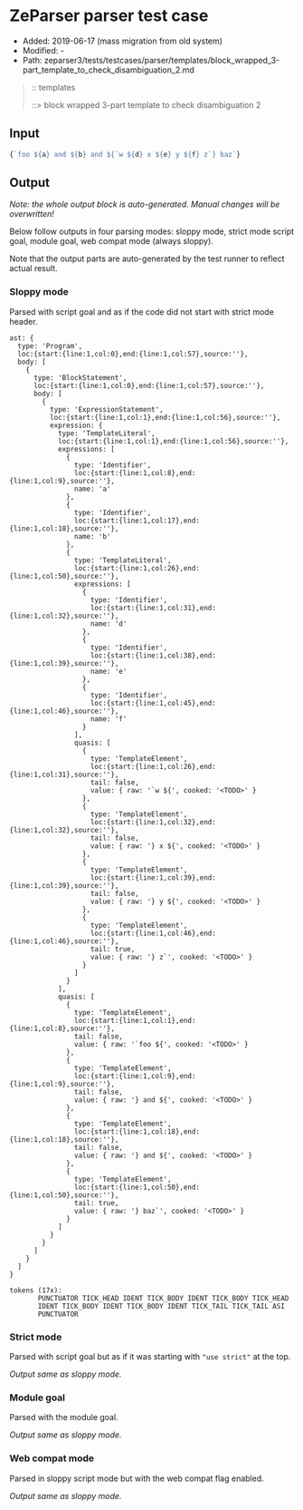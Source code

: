 # ZeParser parser test case

- Added: 2019-06-17 (mass migration from old system)
- Modified: -
- Path: zeparser3/tests/testcases/parser/templates/block_wrapped_3-part_template_to_check_disambiguation_2.md

> :: templates
>
> ::> block wrapped 3-part template to check disambiguation 2

## Input

`````js
{`foo ${a} and ${b} and ${`w ${d} x ${e} y ${f} z`} baz`}
`````

## Output

_Note: the whole output block is auto-generated. Manual changes will be overwritten!_

Below follow outputs in four parsing modes: sloppy mode, strict mode script goal, module goal, web compat mode (always sloppy).

Note that the output parts are auto-generated by the test runner to reflect actual result.

### Sloppy mode

Parsed with script goal and as if the code did not start with strict mode header.

`````
ast: {
  type: 'Program',
  loc:{start:{line:1,col:0},end:{line:1,col:57},source:''},
  body: [
    {
      type: 'BlockStatement',
      loc:{start:{line:1,col:0},end:{line:1,col:57},source:''},
      body: [
        {
          type: 'ExpressionStatement',
          loc:{start:{line:1,col:1},end:{line:1,col:56},source:''},
          expression: {
            type: 'TemplateLiteral',
            loc:{start:{line:1,col:1},end:{line:1,col:56},source:''},
            expressions: [
              {
                type: 'Identifier',
                loc:{start:{line:1,col:8},end:{line:1,col:9},source:''},
                name: 'a'
              },
              {
                type: 'Identifier',
                loc:{start:{line:1,col:17},end:{line:1,col:18},source:''},
                name: 'b'
              },
              {
                type: 'TemplateLiteral',
                loc:{start:{line:1,col:26},end:{line:1,col:50},source:''},
                expressions: [
                  {
                    type: 'Identifier',
                    loc:{start:{line:1,col:31},end:{line:1,col:32},source:''},
                    name: 'd'
                  },
                  {
                    type: 'Identifier',
                    loc:{start:{line:1,col:38},end:{line:1,col:39},source:''},
                    name: 'e'
                  },
                  {
                    type: 'Identifier',
                    loc:{start:{line:1,col:45},end:{line:1,col:46},source:''},
                    name: 'f'
                  }
                ],
                quasis: [
                  {
                    type: 'TemplateElement',
                    loc:{start:{line:1,col:26},end:{line:1,col:31},source:''},
                    tail: false,
                    value: { raw: '`w ${', cooked: '<TODO>' }
                  },
                  {
                    type: 'TemplateElement',
                    loc:{start:{line:1,col:32},end:{line:1,col:32},source:''},
                    tail: false,
                    value: { raw: '} x ${', cooked: '<TODO>' }
                  },
                  {
                    type: 'TemplateElement',
                    loc:{start:{line:1,col:39},end:{line:1,col:39},source:''},
                    tail: false,
                    value: { raw: '} y ${', cooked: '<TODO>' }
                  },
                  {
                    type: 'TemplateElement',
                    loc:{start:{line:1,col:46},end:{line:1,col:46},source:''},
                    tail: true,
                    value: { raw: '} z`', cooked: '<TODO>' }
                  }
                ]
              }
            ],
            quasis: [
              {
                type: 'TemplateElement',
                loc:{start:{line:1,col:1},end:{line:1,col:8},source:''},
                tail: false,
                value: { raw: '`foo ${', cooked: '<TODO>' }
              },
              {
                type: 'TemplateElement',
                loc:{start:{line:1,col:9},end:{line:1,col:9},source:''},
                tail: false,
                value: { raw: '} and ${', cooked: '<TODO>' }
              },
              {
                type: 'TemplateElement',
                loc:{start:{line:1,col:18},end:{line:1,col:18},source:''},
                tail: false,
                value: { raw: '} and ${', cooked: '<TODO>' }
              },
              {
                type: 'TemplateElement',
                loc:{start:{line:1,col:50},end:{line:1,col:50},source:''},
                tail: true,
                value: { raw: '} baz`', cooked: '<TODO>' }
              }
            ]
          }
        }
      ]
    }
  ]
}

tokens (17x):
       PUNCTUATOR TICK_HEAD IDENT TICK_BODY IDENT TICK_BODY TICK_HEAD
       IDENT TICK_BODY IDENT TICK_BODY IDENT TICK_TAIL TICK_TAIL ASI
       PUNCTUATOR
`````

### Strict mode

Parsed with script goal but as if it was starting with `"use strict"` at the top.

_Output same as sloppy mode._

### Module goal

Parsed with the module goal.

_Output same as sloppy mode._

### Web compat mode

Parsed in sloppy script mode but with the web compat flag enabled.

_Output same as sloppy mode._
